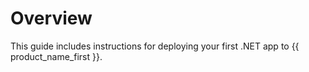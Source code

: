 # Overview

This guide includes instructions for deploying your first .NET app to {{ product_name_first }}.
